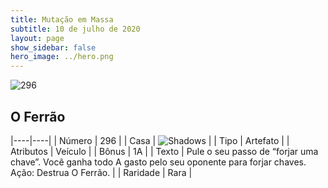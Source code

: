 ```yaml
---
title: Mutação em Massa
subtitle: 10 de julho de 2020
layout: page
show_sidebar: false
hero_image: ../hero.png
---
```


![296](https://cdn.keyforgegame.com/media/card_front/pt/479_296_45HVFWG7RMPF_pt.png)

## O Ferrão

|----|----|
| Número | 296 |
| Casa | ![Shadows](https://archonarcana.com/images/thumb/e/ee/Shadows.png/22px-Shadows.png "Sombras") |
| Tipo | Artefato |
| Atributos | Veículo |
| Bônus | 1A |
| Texto | Pule o seu passo de “forjar uma chave”. Você ganha todo A gasto pelo seu oponente para forjar chaves. Ação: Destrua O Ferrão. |
| Raridade | Rara |
